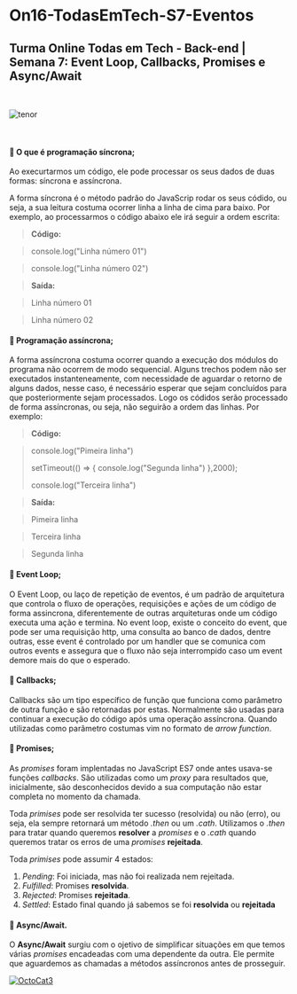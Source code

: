 
# On16-TodasEmTech-S7-Eventos

## Turma Online Todas em Tech - Back-end | Semana 7: Event Loop, Callbacks, Promises e Async/Await

<br/>

![tenor](https://user-images.githubusercontent.com/83047619/165827234-9f070d42-9dd5-435f-ace2-417783ce2e8f.gif)

<br/>

#### 📝 O que é programação síncrona;

Ao execurtarmos um código, ele pode processar os seus dados de duas formas: síncrona e assíncrona.

A forma síncrona é o método padrão do JavaScrip rodar os seus códido, ou seja, a sua leitura costuma ocorrer linha a linha de cima para baixo. Por exemplo, ao processarmos o código abaixo ele irá seguir a ordem escrita:

> **Código:**

> console.log("Linha número 01")

> console.log("Linha número 02")

> **Saída:**

> Linha número 01

> Linha número 02

#### 📝 Programação assíncrona;

A forma assíncrona costuma ocorrer quando a execução dos módulos do programa não ocorrem de modo sequencial. Alguns trechos podem não ser executados instanteneamente, com necessidade de aguardar o retorno de alguns dados, nesse caso, é necessário esperar que sejam concluídos para que posteriormente sejam processados. Logo os códidos serão processado de forma assíncronas, ou seja, não seguirão a ordem das linhas. Por exemplo:

> **Código:**

>console.log("Pimeira linha")
>
>setTimeout(() => {
>            console.log("Segunda linha")
>        },2000);
>
>console.log("Terceira linha")

> **Saída:**

>Pimeira linha

>Terceira linha

>Segunda linha

#### 📝 Event Loop;

O Event Loop, ou laço de repetição de eventos, é um padrão de arquitetura que controla o fluxo de operações, requisições e ações de um código de forma assincrona, diferentemente de outras arquiteturas onde um código executa uma ação e termina. No event loop, existe o conceito do event, que pode ser uma requisição http, uma consulta ao banco de dados, dentre outras, esse event é controlado por um handler que se comunica com outros events e assegura que o fluxo não seja interrompido caso um event demore mais do que o esperado.


#### 📝 Callbacks;

Callbacks são um tipo específico de função que funciona como parâmetro de outra função e são retornadas por estas. Normalmente são usadas para continuar a execução do código após uma operação assíncrona.
Quando utilizadas como parâmetro costumas vim no formato de *arrow function*.

#### 📝 Promises;

As *promises* foram implentadas no JavaScript ES7 onde antes usava-se funções *callbacks*. 
São utilizadas como um *proxy* para resultados que, inicialmente, são desconhecidos devido a sua computação não estar completa no momento da chamada.

Toda *primises* pode ser resolvida ter sucesso (resolvida) ou não (erro), ou seja, ela sempre retornará um método *.then* ou um *.cath*. Utilizamos o *.then* para tratar quando queremos **resolver** a *promises* e o *.cath* quando queremos tratar os erros de uma *promises* **rejeitada**.

Toda *primises* pode assumir 4 estados:
  1. *Pending*: Foi iniciada, mas não foi realizada nem rejeitada.
  2. *Fulfilled*: Promises **resolvida**.
  3. *Rejected*: Promises **rejeitada**.
  4. *Settled*: Estado final quando já sabemos se foi **resolvida** ou **rejeitada**

#### 📝 Async/Await.

O **Async/Await** surgiu com o ojetivo de simplificar situações em que temos várias *promises* encadeadas com uma dependente da outra. Ele permite que aguardemos as chamadas a métodos assíncronos antes de prosseguir.

<a href="https://ibb.co/WPpqVZQ"><img src="https://i.ibb.co/WPpqVZQ/OctoCat3.jpg" alt="OctoCat3" border="0"></a>
